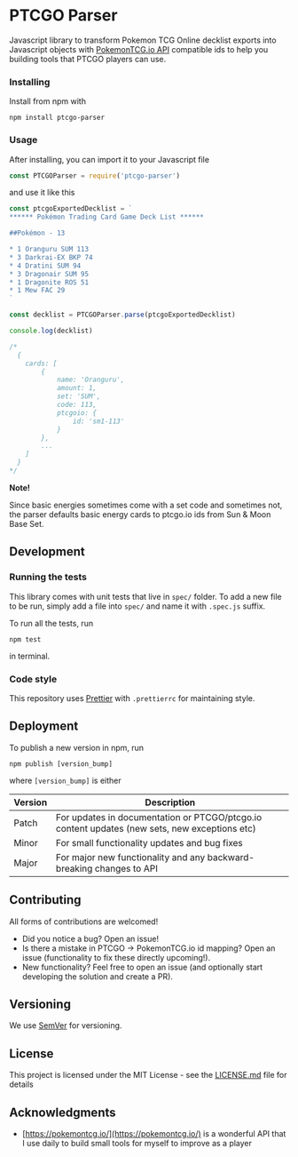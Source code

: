 # PTCGO Parser

Javascript library to transform Pokemon TCG Online decklist exports into Javascript objects with [PokemonTCG.io API](https://pokemontcg.io) compatible ids to help you building tools that PTCGO players can use.

### Installing

Install from npm with

`npm install ptcgo-parser`

### Usage

After installing, you can import it to your Javascript file

```js
const PTCGOParser = require('ptcgo-parser')
```

and use it like this

```js
const ptcgoExportedDecklist = `
****** Pokémon Trading Card Game Deck List ******

##Pokémon - 13

* 1 Oranguru SUM 113
* 3 Darkrai-EX BKP 74
* 4 Dratini SUM 94
* 3 Dragonair SUM 95
* 1 Dragonite ROS 51
* 1 Mew FAC 29
`

const decklist = PTCGOParser.parse(ptcgoExportedDecklist)

console.log(decklist)

/*
  {
    cards: [
        {
            name: 'Oranguru',
            amount: 1,
            set: 'SUM',
            code: 113,
            ptcgoio: {
                id: 'sm1-113'
            }
        },
        ...
    ]
  }
*/
```

**Note!**

Since basic energies sometimes come with a set code and sometimes not, the parser defaults basic energy cards to ptcgo.io ids from Sun & Moon Base Set.

## Development

### Running the tests

This library comes with unit tests that live in `spec/` folder. To add a new file to be run, simply add a file into `spec/` and name it with `.spec.js` suffix.

To run all the tests, run

`npm test`

in terminal.

### Code style

This repository uses [Prettier](https://prettier.io/) with `.prettierrc` for maintaining style.

## Deployment

To publish a new version in npm, run

`npm publish [version_bump]`

where `[version_bump]` is either

| Version | Description                                                                                   |
| ------- | --------------------------------------------------------------------------------------------- |
| Patch   | For updates in documentation or PTCGO/ptcgo.io content updates (new sets, new exceptions etc) |
| Minor   | For small functionality updates and bug fixes                                                 |
| Major   | For major new functionality and any backward-breaking changes to API                          |

## Contributing

All forms of contributions are welcomed!

- Did you notice a bug? Open an issue!
- Is there a mistake in PTCGO -> PokemonTCG.io id mapping? Open an issue (functionality to fix these directly upcoming!).
- New functionality? Feel free to open an issue (and optionally start developing the solution and create a PR).

## Versioning

We use [SemVer](http://semver.org/) for versioning.

## License

This project is licensed under the MIT License - see the [LICENSE.md](LICENSE.md) file for details

## Acknowledgments

- [https://pokemontcg.io/](https://pokemontcg.io/) is a wonderful API that I use daily to build small tools for myself to improve as a player
